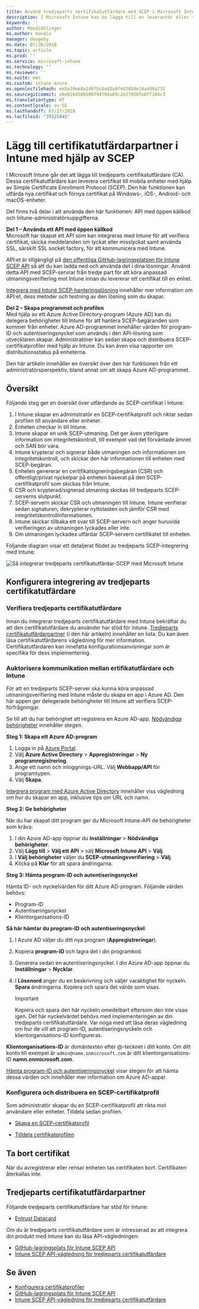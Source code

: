 ```yaml
---
title: Använd tredjeparts certifikatutfärdare med SCEP i Microsoft Intune – Azure | Microsoft Docs
description: I Microsoft Intune kan du lägga till en leverantör eller tredjeparts certifikatutfärdare (CA) för att utfärda certifikat till mobila enheter med hjälp av SCEP-protokollet. I den här översikten ger ett Azure Active Directory-program (Azure AD) Microsoft Intune behörigheter för att verifiera certifikat. Använd sedan program-ID:t, autentiseringsnyckeln och klientorganisations-ID för AAD-programmet i konfigurationen av din SCEP-server för att utfärda certifikat.
keywords: ''
author: MandiOhlinger
ms.author: mandia
manager: dougeby
ms.date: 07/26/2018
ms.topic: article
ms.prod: ''
ms.service: microsoft-intune
ms.technology: ''
ms.reviewer: ''
ms.suite: ems
ms.custom: intune-azure
ms.openlocfilehash: ee5a39ee8a146fbc6a85a9f4438b8e14a408a735
ms.sourcegitcommit: e8e8164586508f94704a09c2e27950fe6ff184c3
ms.translationtype: HT
ms.contentlocale: sv-SE
ms.lasthandoff: 07/27/2018
ms.locfileid: "39321845"
---
```

# <a name="add-partner-certification-authority-in-intune-using-scep"></a>Lägg till certifikatutfärdarpartner i Intune med hjälp av SCEP

I Microsoft Intune går det att lägga till tredjeparts certifikatutfärdare (CA). Dessa certifikatutfärdare kan leverera certifikat till mobila enheter med hjälp av Simple Certificate Enrollment Protocol (SCEP). Den här funktionen kan utfärda nya certifikat och förnya certifikat på Windows-, iOS-, Android- och macOS-enheter.

Det finns två delar i att använda den här funktionen: API med öppen källkod och Intune-administratörsuppgifterna.

**Del 1 – Använda ett API med öppen källkod**  
Microsoft har skapat ett API som kan integreras med Intune för att verifiera certifikat, skicka meddelanden om lyckat eller misslyckat samt använda SSL, särskilt SSL socket factory, för att kommunicera med Intune.

API:et är tillgängligt på [den offentliga GitHub-lagringsplatsen för Intune SCEP API](http://github.com/Microsoft/Intune-Resource-Access/tree/develop/src/CsrValidation) så att du kan ladda ned och använda det i dina lösningar. Använd detta API med SCEP-servrar från tredje part för att köra anpassad utmaningsverifiering mot Intune innan du levererar ett certifikat till en enhet.

[Integrera med Intune SCEP-hanteringslösning](scep-libraries-apis.md) innehåller mer information om API:et, dess metoder och testning av den lösning som du skapar.

**Del 2 – Skapa programmet och profilen**  
Med hjälp av ett Azure Active Directory-program (Azure AD) kan du delegera behörigheter till Intune för att hantera SCEP-begäranden som kommer från enheter. Azure AD-programmet innehåller värden för program-ID och autentiseringsnyckel som används i den API-lösning som utvecklaren skapar. Administratörer kan sedan skapa och distribuera SCEP-certifikatprofiler med hjälp av Intune. Du kan även visa rapporter om distributionsstatus på enheterna.

Den här artikeln innehåller en översikt över den här funktionen från ett administratörsperspektiv, bland annat om att skapa Azure AD-programmet.

## <a name="overview"></a>Översikt

Följande steg ger en översikt över utfärdande av SCEP-certifikat i Intune:

1. I Intune skapar en administratör en SCEP-certifikatprofil och riktar sedan profilen till användare eller enheter.
2. Enheten checkar in till Intune.
3. Intune skapar en unik SCEP-utmaning. Det ger även ytterligare information om integritetskontroll, till exempel vad det förväntade ämnet och SAN bör vara.
4. Intune krypterar och signerar både utmaningen och informationen om integritetskontroll, och skickar den här informationen till enheten med SCEP-begäran.
5. Enheten genererar en certifikatsigneringsbegäran (CSR) och offentligt/privat nyckelpar på enheten baserat på den SCEP-certifikatprofil som skickas från Intune.
6. CSR och krypterad/signerad utmaning skickas till tredjeparts SCEP-serverns slutpunkt.
7. SCEP-servern skickar CSR och utmaningen till Intune. Intune verifierar sedan signaturen, dekrypterar nyttolasten och jämför CSR med integritetskontrollinformationen.
8. Intune skickar tillbaka ett svar till SCEP-servern och anger huruvida verifieringen av utmaningen lyckades eller inte.  
9. Om utmaningen lyckades utfärdar SCEP-servern certifikatet till enheten.

Följande diagram visar ett detaljerat flödet av tredjeparts SCEP-integrering med Intune:

![Så integrerar tredjeparts certifikatutfärdar-SCEP med Microsoft Intune](./media/scep-certificate-vendor-integration.png)

## <a name="set-up-third-party-ca-integration"></a>Konfigurera integrering av tredjeparts certifikatutfärdare

### <a name="validate-third-party-certification-authority"></a>Verifiera tredjeparts certifikatutfärdare

Innan du integrerar tredjeparts certifikatutfärdare med Intune bekräftar du att den certifikatutfärdare du använder har stöd för Intune. [Tredjeparts certifikatutfärdarpartner](#third-party-certification-authority-partners) (i den här artikeln) innehåller en lista. Du kan även läsa certifikatutfärdarens vägledning för mer information. Certifikatutfärdaren kan innefatta konfigurationsanvisningar som är specifika för dess implementering.

### <a name="authorize-communication-between-ca-and-intune"></a>Auktorisera kommunikation mellan ertifikatutfärdare och Intune

För att en tredjeparts SCEP-server ska kunna köra anpassad utmaningsverifiering med Intune måste du skapa en app i Azure AD. Den här appen ger delegerade behörigheter till Intune att verifiera SCEP-förfrågningar.

Se till att du har behörighet att registrera en Azure AD-app. [Nödvändiga behörigheter](https://docs.microsoft.com/azure/azure-resource-manager/resource-group-create-service-principal-portal#required-permissions) innehåller stegen.

**Steg 1: Skapa ett Azure AD-program**

1. Logga in på [Azure Portal](https://portal.azure.com).
2. Välj **Azure Active Directory** > **Appregistreringar** > **Ny programregistrering**.
3. Ange ett namn och inloggnings-URL. Välj **Webbapp/API** för programtypen.
4. Välj **Skapa**.

[Integrera program med Azure Active Directory](https://docs.microsoft.com/azure/active-directory/develop/active-directory-integrating-applications) innehåller viss vägledning om hur du skapar en app, inklusive tips om URL och namn.

**Steg 2: Ge behörigheter**

När du har skapat ditt program ger du Microsoft Intune-API de behörigheter som krävs:

1. I din Azure AD-app öppnar du **Inställningar** > **Nödvändiga behörigheter**.  
2. Välj **Lägg till** > **Välj ett API** > välj **Microsoft Intune API** > **Välj**.
3. I **Välj behörigheter** väljer du **SCEP-utmaningsverifiering** > **Välj**.
4. Klicka på **Klar** för att spara ändringarna.

**Steg 3: Hämta program-ID och autentiseringsnyckel**

Hämta ID- och nyckelvärden för ditt Azure AD-program. Följande värden behövs:

- Program-ID
- Autentiseringsnyckel
- Klientorganisations-ID

**Så här hämtar du program-ID och autentiseringsnyckel**:

1. I Azure AD väljer du ditt nya program (**Appregistreringar**).
2. Kopiera **program-ID** och lagra det i din programkod.
3. Generera sedan en autentiseringsnyckel. I din Azure AD-app öppnar du **Inställningar** > **Nycklar**.
4. I **Lösenord** anger du en beskrivning och väljer varaktighet för nyckeln. **Spara** ändringarna. Kopiera och spara det värde som visas.

    > [!IMPORTANT]
    > Kopiera och spara den här nyckeln omedelbart eftersom den inte visas igen. Det här nyckelvärdet behövs med implementeringen av din tredjeparts certifikatutfärdare. Var noga med att läsa deras vägledning om hur de vill att program-ID, autentiseringsnyckeln och klientorganisations-ID konfigureras.

**Klientorganisations-ID** är domäntexten efter @-tecknet i ditt konto. Om ditt konto till exempel är `admin@name.onmicrosoft.com` är ditt klientorganisations-ID **namn.onmicrosoft.com**.

[Hämta program-ID och autentiseringsnyckel](https://docs.microsoft.com/azure/azure-resource-manager/resource-group-create-service-principal-portal#get-application-id-and-authentication-key) visar stegen för att hämta dessa värden och innehåller mer information om Azure AD-appar.

### <a name="configure-and-deploy-a-scep-certificate-profile"></a>Konfigurera och distribuera en SCEP-certifikatprofil
Som administratör skapar du en SCEP-certifikatprofil att rikta mot användare eller enheter. Tilldela sedan profilen.

- [Skapa en SCEP-certifikatprofil](certificates-scep-configure.md#create-a-scep-certificate-profile)

- [Tilldela certifikatprofilen](certificates-scep-configure.md#assign-the-certificate-profile)

## <a name="removing-certificates"></a>Ta bort certifikat

När du avregistrerar eller rensar enheten tas certifikaten bort. Certifikaten återkallas inte.

## <a name="third-party-certification-authority-partners"></a>Tredjeparts certifikatutfärdarpartner
Följande tredjeparts certifikatutfärdare har stöd för Intune:

- [Entrust Datacard](http://www.entrustdatacard.com/resource-center/documents/documentation)

Om du är tredjeparts certifikatutfärdare som är intresserad av att integrera din produkt med Intune kan du läsa API-vägledningen:

- [GitHub-lagringsplats för Intune SCEP API](http://github.com/Microsoft/Intune-Resource-Access/tree/develop/src/CsrValidation)
- [Intune SCEP API-vägledning för tredjeparts certifikatutfärdare](scep-libraries-apis.md)

## <a name="see-also"></a>Se även

- [Konfigurera certifikatprofiler](certificates-scep-configure.md)
- [GitHub-lagringsplats för Intune SCEP API](http://github.com/Microsoft/Intune-Resource-Access/tree/develop/src/CsrValidation)
- [Intune SCEP API-vägledning för tredjeparts certifikatutfärdare](scep-libraries-apis.md)
